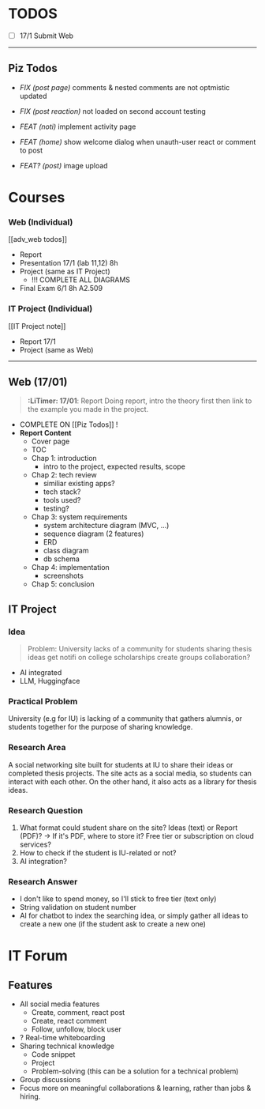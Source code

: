 # TODOS
- [ ] 17/1 Submit Web
---
## Piz Todos 
- _FIX (post page)_ comments & nested comments are not optmistic updated
- _FIX (post reaction)_ not loaded on second account testing
- _FEAT (noti)_ implement activity page
- _FEAT (home)_ show welcome dialog when unauth-user react or comment to post
	
- _FEAT? (post)_ image upload
# Courses
### Web (Individual)
[[adv_web todos]]
- Report
- Presentation 17/1 (lab 11,12) 8h
- Project (same as IT Project)
	- !!! COMPLETE ALL DIAGRAMS
- Final Exam 6/1 8h A2.509
### IT Project (Individual)
[[IT Project note]]
- Report 17/1
- Project (same as Web)
---
## Web (17/01)
> **:LiTimer: 17/01**: Report 
> Doing report, intro the theory first then link to the example you made in the project.
- COMPLETE ON [[Piz Todos]] !
- **Report Content**
	- Cover page
	- TOC
	- Chap 1: introduction
		- intro to the project, expected results, scope
	- Chap 2: tech review
		- similiar existing apps?
		- tech stack?
		- tools used?
		- testing?
	- Chap 3: system requirements
		- system architecture diagram (MVC, ...)
		- sequence diagram (2 features)
		- ERD
		- class diagram
		- db schema
	- Chap 4: implementation
		- screenshots
	- Chap 5: conclusion

## IT Project
### Idea
> Problem: University lacks of a community for 
> 	students
> 		sharing thesis ideas
> 		get notifi on college scholarships
> 		create groups
		collaboration?

- AI integrated
- LLM, Huggingface

### Practical Problem
University (e.g for IU) is lacking of a community that gathers alumnis, or students together for the purpose of sharing knowledge.

### Research Area
A social networking site built for students at IU to share their ideas or completed thesis projects. The site acts as a social media, so students can interact with each other. On the other hand, it also acts as a library for thesis ideas. 

### Research Question
1. What format could student share on the site? Ideas (text) or Report (PDF)?
-> If it's PDF, where to store it? Free tier or subscription on cloud services?
2. How to check if the student is IU-related or not?
3. AI integration?

### Research Answer
- I don't like to spend money, so I'll stick to free tier (text only)
- String validation on student number
- AI for chatbot to index the searching idea, or simply gather all ideas to create a new one (if the student ask to create a new one)


# IT Forum
## Features
- All social media features
	- Create, comment, react post
	- Create, react comment
	- Follow, unfollow, block user
- ? Real-time whiteboarding
- Sharing technical knowledge
	- Code snippet 
	- Project
	- Problem-solving (this can be a solution for a technical problem)
- Group discussions
- Focus more on meaningful collaborations & learning, rather than jobs & hiring.